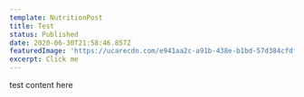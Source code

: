 ```yaml
---
template: NutritionPost
title: Test
status: Published
date: 2020-06-30T21:58:46.857Z
featuredImage: 'https://ucarecdn.com/e941aa2c-a91b-438e-b1bd-57d384cfdf6f/'
excerpt: Click me
---
```

test content here
